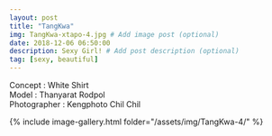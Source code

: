 ```yaml
---
layout: post
title: "TangKwa"
img: TangKwa-xtapo-4.jpg # Add image post (optional)
date: 2018-12-06 06:50:00
description: Sexy Girl! # Add post description (optional)
tag: [sexy, beautiful]
---
```

Concept : White Shirt   
Model : Thanyarat Rodpol   
Photographer : Kengphoto Chil Chil   


{% include image-gallery.html folder="/assets/img/TangKwa-4/" %}
